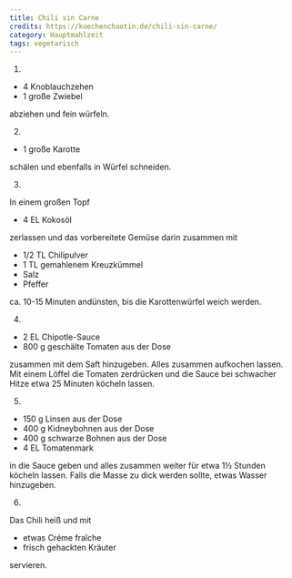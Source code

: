 ```yaml
---
title: Chili sin Carne
credits: https://kuechenchaotin.de/chili-sin-carne/
category: Hauptmahlzeit
tags: vegetarisch
---
```


1.

- 4 Knoblauchzehen
- 1 große Zwiebel

abziehen und fein würfeln.

2.

- 1 große Karotte

schälen und ebenfalls in Würfel schneiden.

3.

In einem großen Topf

- 4 EL Kokosöl

zerlassen und das vorbereitete Gemüse darin zusammen mit

- 1/2 TL Chilipulver
- 1 TL gemahlenem Kreuzkümmel
- Salz
- Pfeffer

ca. 10-15 Minuten andünsten, bis die Karottenwürfel weich werden.

4.

- 2 EL Chipotle-Sauce
- 800 g geschälte Tomaten aus der Dose

zusammen mit dem Saft hinzugeben. Alles zusammen aufkochen lassen. Mit einem Löffel die
Tomaten zerdrücken und die Sauce bei schwacher Hitze etwa 25 Minuten köcheln lassen.

5.

- 150 g Linsen aus der Dose
- 400 g Kidneybohnen aus der Dose
- 400 g schwarze Bohnen aus der Dose
- 4 EL Tomatenmark

in die Sauce geben und alles zusammen weiter für etwa 1½ Stunden köcheln lassen. Falls
die Masse zu dick werden sollte, etwas Wasser hinzugeben.

6.

Das Chili heiß und mit

- etwas Créme fraîche
- frisch gehackten Kräuter

servieren.
